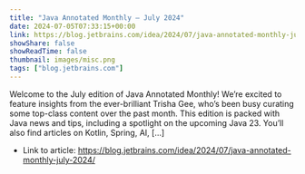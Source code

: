 ```yaml
---
title: "Java Annotated Monthly – July 2024"
date: 2024-07-05T07:33:15+00:00
link: https://blog.jetbrains.com/idea/2024/07/java-annotated-monthly-july-2024/
showShare: false
showReadTime: false
thumbnail: images/misc.png
tags: ["blog.jetbrains.com"]
---
```

Welcome to the July edition of Java Annotated Monthly! We’re excited to feature insights from the ever-brilliant Trisha Gee, who’s been busy curating some top-class content over the past month. This edition is packed with Java news and tips, including a spotlight on the upcoming Java 23. You’ll also find articles on Kotlin, Spring, AI, […]

- Link to article: https://blog.jetbrains.com/idea/2024/07/java-annotated-monthly-july-2024/